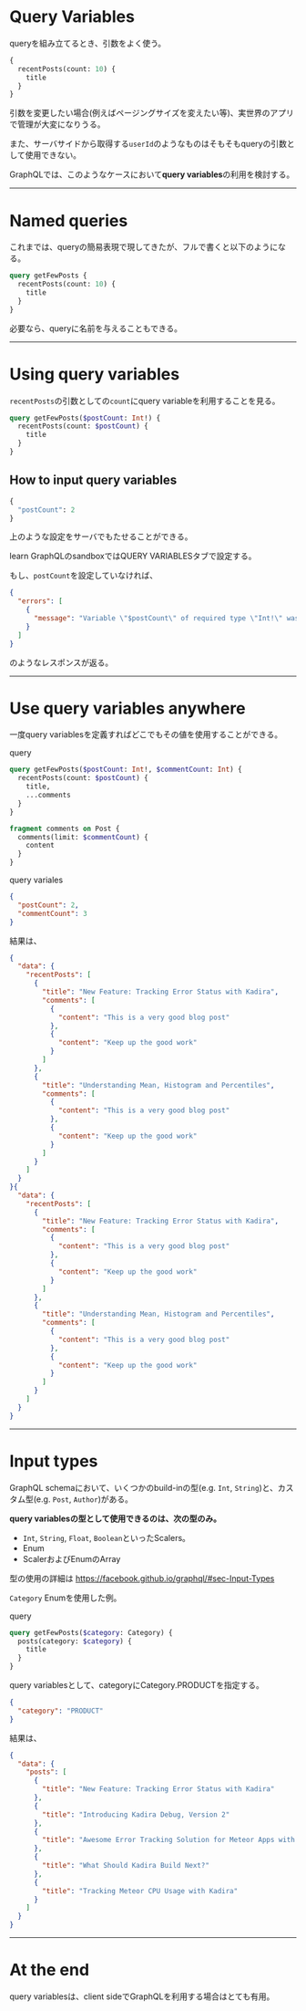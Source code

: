 Query Variables
===

queryを組み立てるとき、引数をよく使う。

``` graphql
{
  recentPosts(count: 10) {
    title
  }
}
```

引数を変更したい場合(例えばページングサイズを変えたい等)、実世界のアプリで管理が大変になりうる。

また、サーバサイドから取得する`userId`のようなものはそもそもqueryの引数として使用できない。

GraphQLでは、このようなケースにおいて**query variables**の利用を検討する。

---

# Named queries

これまでは、queryの簡易表現で現してきたが、フルで書くと以下のようになる。


```graphql
query getFewPosts {
  recentPosts(count: 10) {
    title
  }
}
```

必要なら、queryに名前を与えることもできる。

---

# Using query variables

`recentPosts`の引数としての`count`にquery variableを利用することを見る。

```graphql
query getFewPosts($postCount: Int!) {
  recentPosts(count: $postCount) {
    title
  }
}
```

## How to input query variables

```graphql
{
  "postCount": 2
}
```

上のような設定をサーバでもたせることができる。

learn GraphQLのsandboxではQUERY VARIABLESタブで設定する。

もし、`postCount`を設定していなければ、

```json
{
  "errors": [
    {
      "message": "Variable \"$postCount\" of required type \"Int!\" was not provided."
    }
  ]
}
```

のようなレスポンスが返る。

---

# Use query variables anywhere

一度query variablesを定義すればどこでもその値を使用することができる。


query

```graphql
query getFewPosts($postCount: Int!, $commentCount: Int) {
  recentPosts(count: $postCount) {
    title,
    ...comments
  }
}

fragment comments on Post {
  comments(limit: $commentCount) {
    content
  }
}
```

query variales

```json
{
  "postCount": 2,
  "commentCount": 3
}
```

結果は、

```json
{
  "data": {
    "recentPosts": [
      {
        "title": "New Feature: Tracking Error Status with Kadira",
        "comments": [
          {
            "content": "This is a very good blog post"
          },
          {
            "content": "Keep up the good work"
          }
        ]
      },
      {
        "title": "Understanding Mean, Histogram and Percentiles",
        "comments": [
          {
            "content": "This is a very good blog post"
          },
          {
            "content": "Keep up the good work"
          }
        ]
      }
    ]
  }
}{
  "data": {
    "recentPosts": [
      {
        "title": "New Feature: Tracking Error Status with Kadira",
        "comments": [
          {
            "content": "This is a very good blog post"
          },
          {
            "content": "Keep up the good work"
          }
        ]
      },
      {
        "title": "Understanding Mean, Histogram and Percentiles",
        "comments": [
          {
            "content": "This is a very good blog post"
          },
          {
            "content": "Keep up the good work"
          }
        ]
      }
    ]
  }
}
```

---

# Input types

GraphQL schemaにおいて、いくつかのbuild-inの型(e.g. `Int`, `String`)と、カスタム型(e.g. `Post`, `Author`)がある。

**query variablesの型として使用できるのは、次の型のみ。**

- `Int`, `String`, `Float`, `Boolean`といったScalers。
- Enum
- ScalerおよびEnumのArray

型の使用の詳細は
https://facebook.github.io/graphql/#sec-Input-Types

`Category` Enumを使用した例。

query

```graphql
query getFewPosts($category: Category) {
  posts(category: $category) {
    title
  }
}
```

query variablesとして、categoryにCategory.PRODUCTを指定する。

```json
{
  "category": "PRODUCT"
}
```

結果は、

```json
{
  "data": {
    "posts": [
      {
        "title": "New Feature: Tracking Error Status with Kadira"
      },
      {
        "title": "Introducing Kadira Debug, Version 2"
      },
      {
        "title": "Awesome Error Tracking Solution for Meteor Apps with Kadira"
      },
      {
        "title": "What Should Kadira Build Next?"
      },
      {
        "title": "Tracking Meteor CPU Usage with Kadira"
      }
    ]
  }
}
```

---

# At the end

query variablesは、client sideでGraphQLを利用する場合はとても有用。

